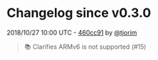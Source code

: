 # Changelog since v0.3.0

2018/10/27 10:00 UTC - [460cc91](https://github.com/hassio-addons/addon-spotify-connect/commit/460cc91bd2dec8d4a455696d5e03c216cdc1cc73) by [@tjorim](https://github.com/tjorim)
> :books: Clarifies ARMv6 is not supported (#15) 

